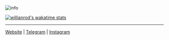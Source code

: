 <img src="https://github-profile-summary-cards.vercel.app/api/cards/profile-details?username=terowoc&theme=github_dark" alt="info">

[![willianrod's wakatime stats](https://github-readme-stats.vercel.app/api/wakatime?username=terowoc&theme=github_dark&layout=compact)](https://wakatime.com/@terowoc)

<!-- [![terowoc's github stats](https://github-readme-stats.vercel.app/api?username=terowoc&theme=github_dark&show_icons=true)](https://github.com/asakew/) -->

<!-- [![Top Langs](https://github-readme-stats.vercel.app/api/top-langs/?username=terowoc&theme=github_dark&show_icons=true)](https://github.com/terowoc/) -->


------------
<a href="https://azimboev.uz">Website</a> |  <a href="https://t.me/terowoc">Telegram</a> | <a href="https://instagram.com/azimbo_ev">Instagram</a>

